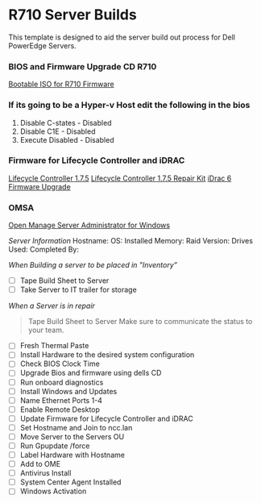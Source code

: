 # R710 Server Builds 
This template is designed to aid the server build out process for Dell PowerEdge Servers. 

### BIOS and Firmware Upgrade CD R710
[Bootable ISO for R710 Firmware](https://dell.app.box.com/v/bootableR710)

### If its going to be a Hyper-v Host edit the following in the bios
1. Disable C-states      - Disabled
2. Disable C1E           - Disabled
3. Execute Disabled      - Disabled


### Firmware for Lifecycle Controller and iDRAC
[Lifecycle Controller 1.7.5](https://www.dell.com/support/home/us/en/04/drivers/driversdetails?driverid=0wfgm&oscode=naa&productcode=poweredge-r710)
[Lifecycle Controller 1.7.5 Repair Kit](https://www.dell.com/support/home/us/en/04/drivers/driversdetails?driverid=80xj1&oscode=naa&productcode=poweredge-r710)
[iDrac 6 Firmware Upgrade](https://www.dell.com/support/home/us/en/04/drivers/driversdetails?driverid=kpccc&oscode=naa&productcode=poweredge-r710)

### OMSA
[Open Manage Server Administrator for Windows](https://www.dell.com/support/home/us/en/04/drivers/driversdetails?driverid=gyp4r&oscode=ws8r2&productcode=poweredge-r710)

*Server Information*
Hostname:
OS:
Installed Memory:
Raid Version:
Drives Used:
Completed By:

*When Building a server to be placed in "Inventory”*
- [ ] Tape Build Sheet to Server
- [ ] Take Server to IT trailer for storage

*When a Server is in repair*
> Tape Build Sheet to Server
> Make sure to communicate the status to your team.

- [ ] Fresh Thermal Paste 
- [ ] Install Hardware to the desired system configuration 
- [ ] Check BIOS Clock Time 
- [ ] Upgrade Bios and firmware using dells CD 
- [ ] Run onboard diagnostics 
- [ ] Install Windows and Updates 
- [ ] Name Ethernet Ports 1-4 
- [ ] Enable Remote Desktop 
- [ ] Update Firmware for Lifecycle Controller and iDRAC 
- [ ] Set Hostname and Join to ncc.lan 
- [ ] Move Server to the Servers OU 
- [ ] Run Gpupdate /force 
- [ ] Label Hardware with Hostname 
- [ ] Add to OME 
- [ ] Antivirus Install 
- [ ] System Center Agent Installed 
- [ ] Windows Activation

